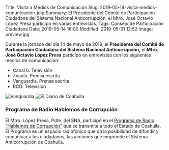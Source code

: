 Title: Visita a Medios de Comunicación
Slug: 2019-05-14-visita-medios-comunicacion-jolp
Summary: El Presidente del Comité de Participación Ciudadana del Sistema Nacional Anticorrupción, el Mtro. José Octavio López Presa participó en varias entrevistas.
Tags: Consejo de Participación Ciudadana
Date: 2019-05-14 16:00
Modified: 2019-05-31 12:52
Image: preview.jpg


Durante la jornada del día 14 de mayo de 2019, el **Presidente del Comité de Participación Ciudadana del Sistema Nacional Anticorrupción,** el **Mtro. José Octavio López Presa** participó en entrevistas con los siguientes medios de comunicación:

* Canal 6. Televisión
* Zócalo. Prensa escrita
* Vanguardia. Prensa escrita
* RCG. Televisión

<img class="img-fluid" src="vanguardia.jpg" alt="Vanguardia">

<img class="img-fluid" src="el-diario-coahuila.jpg" alt="El Diario de Coahuila">

### Programa de Radio Hablemos de Corrupción

El Mtro. López Presa, Pdte. del SNA, participó en el [Programa de Radio "Hablemos de Corrupción"](http://www.cpccoahuila.org.mx/category/multimedia.html) que se transmite a todo el Estado de Coahuila. El Programa es un espacio radiofónico que da la posibilidad de difundir y comunicar a los ciudadanos, las acciones que emprende el Sistema Anticorrupción de Coahuila.
